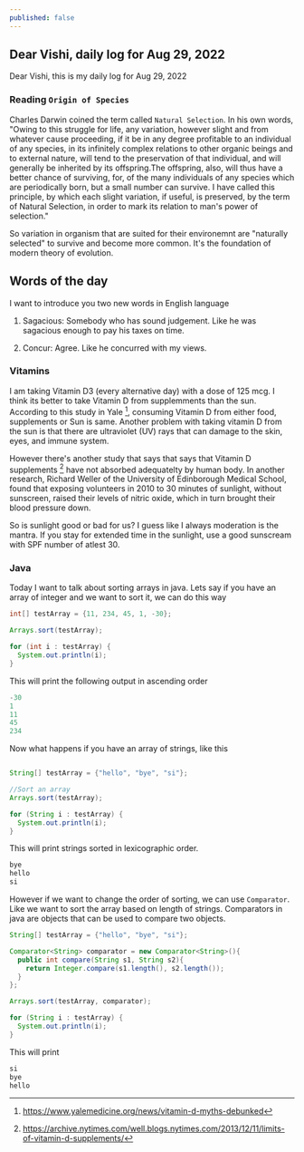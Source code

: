 ```yaml
---
published: false
---
```

##  Dear Vishi, daily log for Aug 29, 2022

Dear Vishi, this is my daily log for Aug 29, 2022


### Reading `Origin of Species`

Charles Darwin coined the term called `Natural Selection`. In his own words, "Owing to this struggle for life, any variation, however slight and from whatever cause proceeding, if it be in any degree profitable to an individual of any species, in its infinitely complex relations to other organic beings and to external nature, will tend to the preservation of that individual, and will generally be inherited by its offspring.The offspring, also, will thus have a better chance of surviving, for, of the many individuals of any species which are periodically born, but a small number can survive. I have called this principle, by which each slight variation, if useful, is preserved, by the term of Natural Selection, in order to mark its relation to man's power of selection."

So variation in organism that are suited for their environemnt are "naturally selected" to survive and become more common. It's the foundation of modern theory of evolution.


## Words of the day

I want to introduce you two new words in English language

1. Sagacious: Somebody who has sound judgement. Like he was sagacious enough to pay his taxes on time. 

2. Concur: Agree. Like he concurred with my views.


### Vitamins

I am taking Vitamin D3 (every alternative day) with a dose of 125 mcg. I think its better to take Vitamin D from supplemments than the sun. According to this study in Yale [^yale], consuming Vitamin D from either food, supplements or Sun is same. Another problem with taking vitamin D from the sun is that there are  ultraviolet (UV) rays that can damage to the skin, eyes, and immune system. 

However there's another study that says that says that Vitamin D supplements [^supp] have not absorbed adequatelty by human body. In another research, Richard Weller of the University of Edinborough Medical School, found that exposing volunteers in 2010 to 30 minutes of sunlight, without sunscreen, raised their levels of nitric oxide, which in turn brought their blood pressure down.

So is sunlight good or bad for us? I guess like I always moderation is the mantra. If you stay for extended time in the sunlight, use a good sunscream with SPF number of atlest 30. 



### Java

Today I want to talk about sorting arrays in java. Lets say if you have an array of integer and we want to sort it, we can do this way

```java
int[] testArray = {11, 234, 45, 1, -30};

Arrays.sort(testArray); 

for (int i : testArray) {
  System.out.println(i);
}
```

This will print the following output in ascending order

```java
-30
1
11
45
234
```

Now what happens if you have an array of strings, like this

```java

String[] testArray = {"hello", "bye", "si"};

//Sort an array
Arrays.sort(testArray); 

for (String i : testArray) {
  System.out.println(i);
}
```

This will print strings sorted in lexicographic order.


``` bash
bye
hello
si
```

However if we want to change the order of sorting, we can use `Comparator`. Like we want to sort the array based on length of strings. Comparators in java are objects that can be used to compare two objects.

```java
String[] testArray = {"hello", "bye", "si"};

Comparator<String> comparator = new Comparator<String>(){
  public int compare(String s1, String s2){
    return Integer.compare(s1.length(), s2.length());
  }
};

Arrays.sort(testArray, comparator); 

for (String i : testArray) {
  System.out.println(i);
}
```

This will print

```bash
si 
bye
hello
```

[^yale]: https://www.yalemedicine.org/news/vitamin-d-myths-debunked
[^supp]: https://archive.nytimes.com/well.blogs.nytimes.com/2013/12/11/limits-of-vitamin-d-supplements/